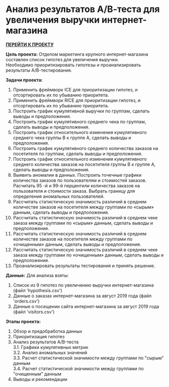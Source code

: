 # Анализ результатов А/В-теста для увеличения выручки интернет-магазина 

[**ПЕРЕЙТИ К ПРОЕКТУ**](https://github.com/bachurina-anna/portfolio/blob/main/%D0%9F%D1%80%D0%BE%D0%B2%D0%B5%D1%80%D0%BA%D0%B0%20%D0%B3%D0%B8%D0%BF%D0%BE%D1%82%D0%B5%D0%B7%20%D0%B4%D0%BB%D1%8F%20%D1%83%D0%B2%D0%B5%D0%BB%D0%B8%D1%87%D0%B5%D0%BD%D0%B8%D1%8F%20%D0%B2%D1%8B%D1%80%D1%83%D1%87%D0%BA%D0%B8/%D0%9F%D1%80%D0%BE%D0%B2%D0%B5%D1%80%D0%BA%D0%B0%20%D0%B3%D0%B8%D0%BF%D0%BE%D1%82%D0%B5%D0%B7%20(%D0%B0%D0%BD%D0%B0%D0%BB%D0%B8%D0%B7%20%D1%80%D0%B5%D0%B7%D1%83%D0%BB%D1%8C%D1%82%D0%B0%D1%82%D0%BE%D0%B2%20%D0%90%D0%92-%D1%82%D0%B5%D1%81%D1%82%D0%B0)%20%D0%B4%D0%BB%D1%8F%20%D1%83%D0%B2%D0%B5%D0%BB%D0%B8%D1%87%D0%B5%D0%BD%D0%B8%D1%8F%20%D0%B2%D1%8B%D1%80%D1%83%D1%87%D0%BA%D0%B8%20%D0%B8%D0%BD%D1%82%D0%B5%D1%80%D0%BD%D0%B5%D1%82-%D0%BC%D0%B0%D0%B3%D0%B0%D0%B7%D0%B8%D0%BD%D0%B0.ipynb)

**Цель проекта:** Отделом маркетинга крупного интернет-магазина составлен список гипотез для увеличения выручки.\
Необходимо приоритизировать гипотезы и проанализировать результаты А/В-тестирования. 
    
**Задачи проекта:**
1. Применить фреймворк ICE для приоритизации гипотез, и отсортировать их по убыванию приоритета.
2. Применить фреймворк RICE для приоритизации гипотез, и отсортировать их по убыванию приоритета.
3. Построить график кумулятивной выручки по группам, сделать выводы и предположения.
4. Построить график кумулятивного среднего чека по группам, сделать выводы и предположения.
5. Построить график относительного изменения кумулятивного среднего чека группы B к группе A, сделать выводы и предположения.
6. Построить график кумулятивного среднего количества заказов на посетителя по группам, сделать выводы и предположения.
7. Построить график относительного изменения кумулятивного среднего количества заказов на посетителя группы B к группе A, сделать выводы и предположения.
8. Выявить аномалии в данных. Построить точечные графики количества заказов по пользователям и стоимостей заказов. Расчитать 95 -й и 99-й перцентили количества заказов на пользователя и стоимости заказа. Выбрать границу для определения аномальных пользователей.
9. Рассчитать статистическую значимость различий в среднем количестве заказов на посетителя между группами по «сырым» данным, сделать выводы и предположения.
9. Рассчитать статистическую значимость различий в среднем чеке заказа между группами по «сырым» данным, сделать выводы и предположения.
10. Рассчитать статистическую значимость различий в среднем количестве заказов на посетителя между группами по «очищенным» данным, сделать выводы и предположения.
11. Рассчитать статистическую значимость различий в среднем чеке заказа между группами по «очищенным» данным, сделать выводы и предположения.
12. Проанализировать результаты тестирования и принять решение. 

**Данные:** Для анализа взяты:
1. Список из 9 гипотез по увеличению выручки интернет-магазина (файл 'hypothesis.csv')
2. Данные о заказах интернет-магазина за август 2019 года (файл 'orders.csv')
3. Данные о посещении сайта интернет-магазина за август 2019 года (файл 'visitors.csv')

**Этапы проекта:**
1. Обзор и предобработка данных
2. Приоритизация гипотез
3. Анализ результатов A/B-теста\
   3.1. Графики кумулятивных метрик\
   3.2. Анализ аномальных значений\
   3.3. Расчет статистической значимости между группами по "сырым" данным\
   3.4. Расчет статистической значимости между группами по "очищенным" данным
4. Выводы и  рекомендации

